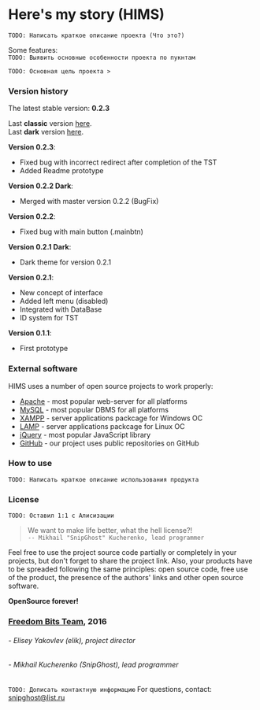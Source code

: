 ﻿# Here's my story (HIMS)

`TODO: Написать краткое описание проекта (Что это?)`

Some features:  
`TODO: Выявить основные особенности проекта по пукнтам`

`TODO: Основная цель проекта >`

### Version history

The latest stable version: **0.2.3**  

Last **classic** version [here][master-url].  
Last **dark** version [here][shadow-url].

**Version 0.2.3**:
- Fixed bug with incorrect redirect after completion of the TST
- Added Readme prototype

**Version 0.2.2 Dark**:
- Merged with master version 0.2.2 (BugFix)

**Version 0.2.2**:
- Fixed bug with main button (.mainbtn)

**Version 0.2.1 Dark**:
- Dark theme for version 0.2.1

**Version 0.2.1**:
- New concept of interface
- Added left menu (disabled)
- Integrated with DataBase
- ID system for TST

**Version 0.1.1**:
- First prototype

### External software

HIMS uses a number of open source projects to work properly:
* [Apache] - most popular web-server for all platforms
* [MySQL] - most popular DBMS for all platforms
* [XAMPP] - server applications packcage for Windows ОС
* [LAMP] - server applications packcage for Linux ОС
* [jQuery] - most popular JavaScript library
* [GitHub] - our project uses public repositories on GitHub

### How to use

`TODO: Написать краткое описание использования продукта`

### License

`TODO: Оставил 1:1 с Алисизации`

> We want to make life better, what the hell license?!   
> `-- Mikhail "SnipGhost" Kucherenko, lead programmer`

Feel free to use the project source code partially or completely in your projects, but don't forget to share the project link. Also, your products have to be spreaded following the same principles: open source code, free use of the product, the presence of the authors' links and other open source software.

**OpenSource forever!**

### [Freedom Bits Team][FBT-vk], 2016

###### - Elisey Yakovlev (elik), project director 
###### - Mikhail Kucherenko (SnipGhost), lead programmer

`TODO: Дописать контактную информацию`
For questions, contact: snipghost@list.ru

#

[master-url]: <https://github.com/FreedomBitsTeam/HIMS>
[shadow-url]: <https://github.com/FreedomBitsTeam/HIMS/tree/shadow>
[Apache]: <https://httpd.apache.org/>
[MySQL]: <https://www.mysql.com/>
[XAMPP]: <https://www.apachefriends.org/index.html>
[LAMP]: <https://ru.wikipedia.org/wiki/LAMP>
[jQuery]: <http://jquery.com/>
[GitHub]: <https://github.com/>
[FBT-vk]: <https://vk.com/freedombits>
